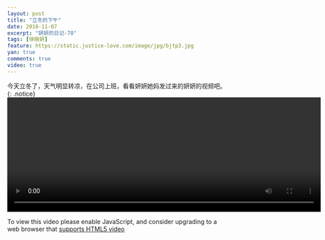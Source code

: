 ```yaml
---
layout: post
title: "立冬的下午"
date: 2018-11-07
excerpt: "妍妍的日记-78"
tags: [徐晓妍]
feature: https://static.justice-love.com/image/jpg/bjtp3.jpg
yan: true
comments: true
video: true
---
```

今天立冬了，天气明显转凉，在公司上班，看看妍妍她妈发过来的妍妍的视频吧。
{: .notice}
<video id="my-video" class="video-js vjs-16-9 clipboard" controls preload="auto" width="722" height="264" data-setup="{}">
    <source src="{{ site.staticUrl }}/yanyan/video/yigexiawu.mp4" type='video/mp4'>
    <p class="vjs-no-js">
      To view this video please enable JavaScript, and consider upgrading to a web browser that
      <a href="http://videojs.com/html5-video-support/" target="_blank">supports HTML5 video</a>
    </p>
</video>
